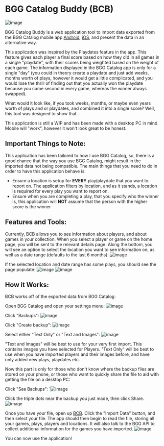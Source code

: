 # BGG Catalog Buddy (BCB)
![image](https://github.com/user-attachments/assets/7f9199c9-8593-4d2a-8813-5d430a1a6cc2)

BGG Catalog Buddy is a web application tool to import data exported from the BGG Catalog mobile app [Android](https://play.google.com/store/apps/details?id=com.gadestudios.boardgame), [iOS](https://apps.apple.com/es/app/bgg-catalog/id1558147475), and present the data in an alternative way.

This application was inspired by the Playdates feature in the app. This feature gives each player a final score based on how they did in all games in a single "playdate", with their scores being weighted based on the weight of each game. The information displayed in the BGG Catalog app is only for a single "day" 
(you could in theory create a playdate and just add weeks, months worth of plays, however it would get a little complicated, and you would lose the thrill of finding out that you actually won the playdate because you came second in every game, whereas the winner always swapped).

What would it look like, if you took weeks, months, or maybe even years worth of plays and or playdates, and combined it into a single score? Well, this tool was designed to show that. 

This application is still a WIP and has been made with a desktop PC in mind. Mobile will "work", however it won't look great to be honest.

## Important Things to Note:
This application has been tailored to how I use BGG Catalog, so, there is a good chance that the way you use BGG Catalog, might result in the imported data not being compatible. The main things that you need to do in order to have this application behave is:
- Ensure a location is setup for **EVERY** play/playdate that you want to report on. The application filters by location, and as it stands, a location is required for every play you want to report on.
- Ensure when you are completing a play, that you specify who the winner is, this application will **NOT** assume that the person with the higher score is the winner

## Features and Tools:
Currently, BCB allows you to see information about players, and about games in your collection. When you select a player or game on the home page, you will be sent to the relevant details page. Along the bottom, you will see an option to select the location you want to see information on, as well as a date range (defaults to the last 6 months):
![image](https://github.com/user-attachments/assets/adbc7541-257d-4ed9-a643-de097a5c7771)

If the selected location and date range has some plays, you should see the page populate:
![image](https://github.com/user-attachments/assets/59fae780-8f18-4ad1-b37d-3b94526cd819)
![image](https://github.com/user-attachments/assets/533c1ae8-c305-4f6b-b52d-fd6d7095dee9)


## How it Works:
BCB works off of the exported data from BGG Catalog:

Open BGG Catalog and open your settings menu:
![image](https://github.com/user-attachments/assets/365df934-709b-4f8c-8353-ffa753103ad5)

Click "Backups":
![image](https://github.com/user-attachments/assets/1118726b-7ac0-4a78-af92-6544920b1830)

Click "Create backup":
![image](https://github.com/user-attachments/assets/f684cbcc-68a9-438c-a61d-768c57725007)

Select either "Text Only" or "Text and Images":
![image](https://github.com/user-attachments/assets/7068bf1c-0b51-4f77-b2dc-89606a628e54)

"Text and Images" will be best to use for your very first import. This contains images you have selected for Players.
"Text Only" will be best to use when you have imported players and their images before, and have only added new plays, playdates etc.


Now this part is only for those who don't know where the backup files are stored on your phone, or those who want to quickly share the file to aid with getting the file on a desktop PC:

Click "See Backups": 
`![image](https://github.com/user-attachments/assets/461da61c-706f-419b-a48e-2fd5fdfafafc)

Click the triple dots near the backup you just made, then click Share.
![image](https://github.com/user-attachments/assets/394980ae-da55-4963-8d7a-c8cf75c3880a)


Once you have your file, open up [BCB](https://dariengmadden.github.io/BGGCatalogBuddy/). Click the "Import Data" button, and then select your file. The app should then begin to read the file, storing all your games, plays, players and locations. It will also talk to the BGG API to collect additional information for the games you have imported.
![image](https://github.com/user-attachments/assets/6f2cbaa7-7896-4b47-8f65-1272f3451b08)

You can now use the application!
